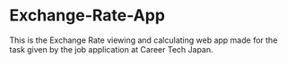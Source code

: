 # Exchange-Rate-App

This is the Exchange Rate viewing and calculating web app 
made for the task given by the job application at Career Tech Japan.